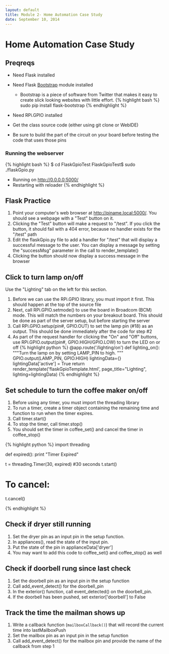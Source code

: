 ```yaml
---
layout: default
title: Module 2- Home Automation Case Study
date: September 10, 2014
---
```


# Home Automation Case Study

## Preqreqs

* Need Flask installed
* Need Flask [Bootstrap](http://www.getbootstrap.com) module installed
    * Bootstrap is a piece of software from Twitter that makes it easy to create slick looking websites with little effort.
{% highlight bash %}
sudo pip install flask-bootstrap
{% endhighlight %}

* Need RPi.GPIO installed  
* Get the class source code (either using git clone or WebIDE)
* Be sure to build the part of the circuit on your board before testing the code that uses those pins


### Running the webserver
{% highlight bash %}
  $ cd FlaskGpioTest
  FlaskGpioTest$ sudo ./flaskGpio.py
   * Running on http://0.0.0.0:5000/
   * Restarting with reloader
{% endhighlight %}


## Flask Practice
1. Point your computer's web browser at http://piname.local:5000/. You should see a webpage with a "Test" button on it. 
2. Clicking the "Test" button will make a request to "/test". If you click the button, it should fail with a 404 error, because no handler exists for the "/test" path
3. Edit the flaskGpio.py file to add a handler for "/test" that will display a successful message to the user. You can display a message by setting the "successMsg" parameter in the call to render_template() 
4. Clicking the button should now display a success message in the browser

## Click to turn lamp on/off

Use the "Lighting" tab on the left for this section.

1. Before we can use the RPi.GPIO library, you must import it first. This should happen at the top of the source file
2. Next, call RPi.GPIO.setmode() to use the board in Broadcom (BCM) mode. This will match the numbers on your breakout board. This should be done as part of the server setup, but before starting the server
3. Call RPi.GPIO.setup(pin#, GPIO.OUT) to set the lamp pin (#18) as an output. This should be done immediately after the code for step #2
4. As part of the request handler for clicking the "On" and "Off" buttons, use RPi.GPIO.output(pin#, GPIO.HIGH/GPIO.LOW) to turn the LED on or off
{% highlight python %}
@app.route('/lighting/on')
def lighting_on():
  """Turn the lamp on by setting LAMP_PIN to high. """
  GPIO.output(LAMP_PIN, GPIO.HIGH)
  lightingData={}
  lightingData['active'] = True
  return render_template('flaskGpioTemplate.html', page_title="Lighting", lighting=lightingData) 
{% endhighlight %}

## Set schedule to turn the coffee maker on/off

1. Before using any timer, you must import the threading library
2. To run a timer, create a timer object containing the remaining time and function to run when the timer expires. 
3. Call timer.start()
4. To stop the timer, call timer.stop()
5. You should set the timer in coffee_set() and cancel the timer in coffee_stop()

{% highlight python %}
import threading

def expired():
  print "Timer Expired"

t = threading.Timer(30, expired) #30 seconds
t.start()

# To cancel:
t.cancel()

{% endhighlight %}

## Check if dryer still running
1. Set the dryer pin as an input pin in the setup function.
2. In appliances(), read the state of the input pin. 
3. Put the state of the pin in applianceData['dryer']
4. You may want to add this code to coffee\_set() and coffee\_stop() as well

## Check if doorbell rung since last check
1. Set the doorbell pin as an input pin in the setup function
2. Call add\_event\_detect() for the doorbell\_pin 
3. In the exterior() function, call event\_detected() on the doorbell\_pin. 
4. If the doorbell has been pushed, set exterior['doorbell'] to False

## Track the time the mailman shows up
1. Write a callback function (`mailboxCallback()`) that will record the current time into lastMailboxPush
2. Set the mailbox pin as an input pin in the setup function
3. Call add_event_detect() for the mailbox pin and provide the name of the callback from step 1



